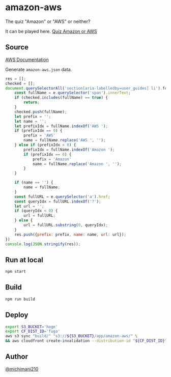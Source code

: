 amazon-aws
===

The quiz "Amazon" or "AWS" or neither?

It can be played here. [Quiz Amazon or AWS](https://michimani.net/app/amazon-aws/)

## Source

[AWS Documentation](https://docs.aws.amazon.com/)

Generate `amazon-aws.json` data.

```js
res = [];
checked = [];
document.querySelectorAll('section[aria-labelledby=user_guides] li').forEach((e) => {
    const fullName = e.querySelector('span').innerText;
    if (checked.includes(fullName) == true) {
        return;
    }
    checked.push(fullName);
    let prefix = '';
    let name = '';
    let prefixIdx = fullName.indexOf('AWS ');
    if (prefixIdx == 0) {
        prefix = 'AWS'
        name = fullName.replace('AWS ', '');
    } else if (prefixIdx < 0) {
        prefixIdx = fullName.indexOf('Amazon ');
        if (prefixIdx == 0) {
            prefix = 'Amazon'
            name = fullName.replace('Amazon ', '');
        }
    }

    if (name == '') {
        name = fullName;
    }
    const fullURL = e.querySelector('a').href;
    const queryIdx = fullURL.indexOf('?');
    let url = '';
    if (queryIdx < 0) {
        url = fullURL;
    } else {
        url = fullURL.substring(0, queryIdx);
    }
    res.push({prefix: prefix, name: name, url: url});
})
console.log(JSON.stringify(res));
```

## Run at local

```bash
npm start
```

## Build

```bash
npm run build
```

## Deploy

```bash
export S3_BUCKET='hoge'
export CF_DIST_ID='fuga'
aws s3 sync "build/" "s3://${S3_BUCKET}/app/amazon-aws/" \
&& aws cloudfront create-invalidation --distribution-id "${CF_DIST_ID}" --paths "/app/amazon-aws/*"
```

## Author

[@michimani210](https://twitter.com/michimani210)